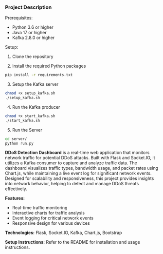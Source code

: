 ### Project Description

Prerequisites:
- Python 3.6 or higher
- Java 17 or higher
- Kafka 2.8.0 or higher

Setup:
1. Clone the repository

2. Install the required Python packages
```bash
pip install -r requirements.txt
```

3. Setup the Kafka server
```bash
chmod +x setup_kafka.sh
./setup_kafka.sh
```

4. Run the Kafka producer
```bash
chmod +x start_kafka.sh
./start_kafka.sh
```

5. Run the Server
```bash
cd server/
python run.py
```

**DDoS Detection Dashboard** is a real-time web application that monitors network traffic for potential DDoS attacks. Built with Flask and Socket.IO, it utilizes a Kafka consumer to capture and analyze traffic data. The dashboard visualizes traffic types, bandwidth usage, and packet rates using Chart.js, while maintaining a live event log for significant network events. Designed for scalability and responsiveness, this project provides insights into network behavior, helping to detect and manage DDoS threats effectively. 

**Features:**
- Real-time traffic monitoring
- Interactive charts for traffic analysis
- Event logging for critical network events
- Responsive design for various devices

**Technologies:** Flask, Socket.IO, Kafka, Chart.js, Bootstrap

**Setup Instructions:** Refer to the README for installation and usage instructions.
